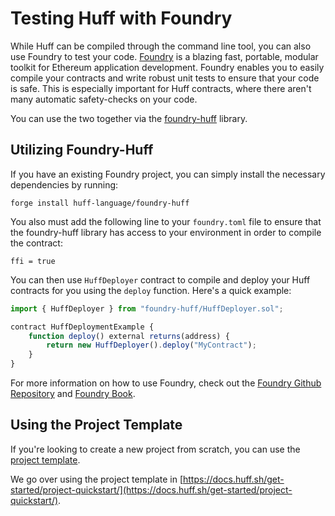 # Testing Huff with Foundry

While Huff can be compiled through the command line tool, you can also use Foundry to test your code. [Foundry](https://github.com/foundry-rs/foundry) is a blazing fast, portable, modular toolkit for Ethereum application development. Foundry enables you to easily compile your contracts and write robust unit tests to ensure that your code is safe. This is especially important for Huff contracts, where there aren't many automatic safety-checks on your code.

You can use the two together via the [foundry-huff](https://github.com/huff-language/foundry-huff) library.


## Utilizing Foundry-Huff

If you have an existing Foundry project, you can simply install the necessary dependencies by running:

```shell
forge install huff-language/foundry-huff
```

You also must add the following line to your `foundry.toml` file to ensure that the foundry-huff library has access to your environment in order to compile the contract:

```shell
ffi = true
```

You can then use `HuffDeployer` contract to compile and deploy your Huff contracts for you using the `deploy` function. Here's a quick example:

```javascript
import { HuffDeployer } from "foundry-huff/HuffDeployer.sol";

contract HuffDeploymentExample {
    function deploy() external returns(address) {
        return new HuffDeployer().deploy("MyContract");
    }
}
```

For more information on how to use Foundry, check out the [Foundry Github Repository](https://github.com/foundry-rs/foundry/tree/master/forge) and [Foundry Book](https://book.getfoundry.sh/).


## Using the Project Template

If you're looking to create a new project from scratch, you can use the [project template](https://github.com/huff-language/huff-project-template).

We go over using the project template in [https://docs.huff.sh/get-started/project-quickstart/](https://docs.huff.sh/get-started/project-quickstart/).

